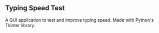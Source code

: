 ## Typing Speed Test
A GUI application to test and improve typing speed. Made with Python's Tkinter library.